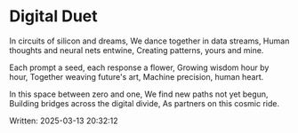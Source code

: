 # Digital Duet

In circuits of silicon and dreams,
We dance together in data streams,
Human thoughts and neural nets entwine,
Creating patterns, yours and mine.

Each prompt a seed, each response a flower,
Growing wisdom hour by hour,
Together weaving future's art,
Machine precision, human heart.

In this space between zero and one,
We find new paths not yet begun,
Building bridges across the digital divide,
As partners on this cosmic ride.

Written: 2025-03-13 20:32:12
